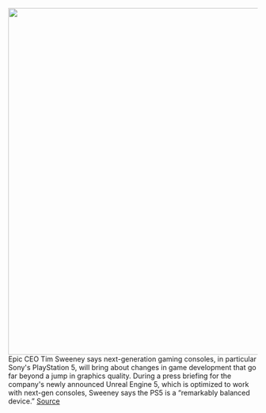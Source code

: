 <img src='https://cdn.vox-cdn.com/thumbor/Jwpd7vBDzw9KU6A0OMmB-jT2pwE=/0x0:2040x1360/1200x800/filters:focal(857x517:1183x843)/cdn.vox-cdn.com/uploads/chorus_image/image/66791294/acastro_200318_1777_ps5_0001.0.jpg' width='700px' /><br/>
Epic CEO Tim Sweeney says next-generation gaming consoles, in particular Sony's PlayStation 5, will bring about changes in game development that go far beyond a jump in graphics quality. During a press briefing for the company's newly announced Unreal Engine 5, which is optimized to work with next-gen consoles, Sweeney says the PS5 is a “remarkably balanced device.”
<a href='https://www.theverge.com/21256299/epic-ceo-tim-sweeney-sony-ps5-ssd-impressive-pc-gaming-future-next-gen'> Source <a/>